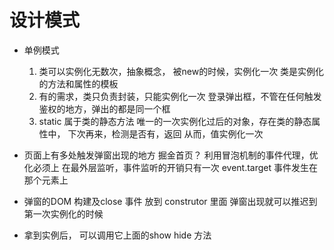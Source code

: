 # 设计模式

- 单例模式
    1. 类可以实例化无数次，抽象概念， 被new的时候，实例化一次
         类是实例化的方法和属性的模板
    2. 有的需求，类只负责封装，只能实例化一次
         登录弹出框，不管在任何触发鉴权的地方，弹出的都是同一个框
    3. static 属于类的静态方法
    唯一的一次实例化过后的对象，存在类的静态属性中，
    下次再来，检测是否有，返回
    从而，值实例化一次

- 页面上有多处触发弹窗出现的地方
   掘金首页？ 利用冒泡机制的事件代理，优化必须上
   在最外层监听，事件监听的开销只有一次
   event.target  事件发生在那个元素上

- 弹窗的DOM 构建及close 事件 放到 construtor 里面
    弹窗出现就可以推迟到第一次实例化的时候

- 拿到实例后， 可以调用它上面的show  hide 方法 